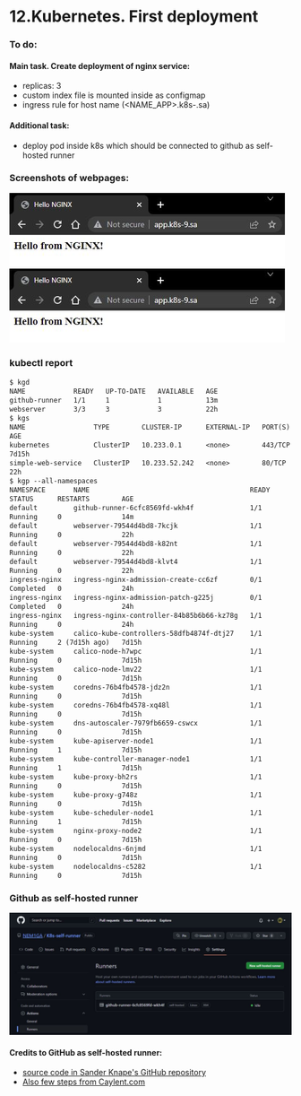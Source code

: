 # 12.Kubernetes. First deployment
### To do:
#### Main task. Create deployment of nginx service:
* replicas: 3
* custom index file is mounted inside as configmap
* ingress rule for host name (<NAME_APP>.k8s-<NUMBER>.sa)
#### Additional task:
* deploy pod inside k8s which should be connected to github as self-hosted runner

### Screenshots of webpages:
![app.k8s-9.sa.JPG](./app.k8s-9.sa.JPG)
![app.k8s-10.sa.JPG](./app.k8s-9.sa.JPG)

### kubectl report
```
$ kgd
NAME            READY   UP-TO-DATE   AVAILABLE   AGE
github-runner   1/1     1            1           13m
webserver       3/3     3            3           22h
$ kgs
NAME                 TYPE        CLUSTER-IP      EXTERNAL-IP   PORT(S)   AGE
kubernetes           ClusterIP   10.233.0.1      <none>        443/TCP   7d15h
simple-web-service   ClusterIP   10.233.52.242   <none>        80/TCP    22h
$ kgp --all-namespaces
NAMESPACE       NAME                                        READY   STATUS      RESTARTS        AGE
default         github-runner-6cfc8569fd-wkh4f              1/1     Running     0               14m
default         webserver-79544d4bd8-7kcjk                  1/1     Running     0               22h
default         webserver-79544d4bd8-k82nt                  1/1     Running     0               22h
default         webserver-79544d4bd8-klvt4                  1/1     Running     0               22h
ingress-nginx   ingress-nginx-admission-create-cc6zf        0/1     Completed   0               24h
ingress-nginx   ingress-nginx-admission-patch-g225j         0/1     Completed   0               24h
ingress-nginx   ingress-nginx-controller-84b85b6b66-kz78g   1/1     Running     0               24h
kube-system     calico-kube-controllers-58dfb4874f-dtj27    1/1     Running     2 (7d15h ago)   7d15h
kube-system     calico-node-h7wpc                           1/1     Running     0               7d15h
kube-system     calico-node-lmv22                           1/1     Running     0               7d15h
kube-system     coredns-76b4fb4578-jdz2n                    1/1     Running     0               7d15h
kube-system     coredns-76b4fb4578-xq48l                    1/1     Running     0               7d15h
kube-system     dns-autoscaler-7979fb6659-cswcx             1/1     Running     0               7d15h
kube-system     kube-apiserver-node1                        1/1     Running     1               7d15h
kube-system     kube-controller-manager-node1               1/1     Running     1               7d15h
kube-system     kube-proxy-bh2rs                            1/1     Running     0               7d15h
kube-system     kube-proxy-g748z                            1/1     Running     0               7d15h
kube-system     kube-scheduler-node1                        1/1     Running     1               7d15h
kube-system     nginx-proxy-node2                           1/1     Running     0               7d15h
kube-system     nodelocaldns-6njmd                          1/1     Running     0               7d15h
kube-system     nodelocaldns-c5282                          1/1     Running     0               7d15h
```
### Github as self-hosted runner
![k8s-self-runner.JPG](./k8s-self-runner.JPG)

#### Credits to GitHub as self-hosted runner:
* [source code in Sander Knape's GitHub repository](https://github.com/SanderKnape/github-runner)
* [Also few steps from Caylent.com](https://caylent.com/blog/aws/github-actions-on-self-hosted-runners-for-kubernetes)
